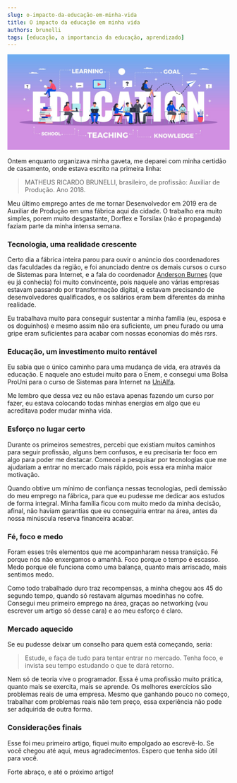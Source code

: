 ```yaml
---
slug: o-impacto-da-educação-em-minha-vida
title: O impacto da educação em minha vida
authors: brunelli
tags: [educação, a importancia da educação, aprendizado]
---
```


![Education Banner](./education.jpeg)

Ontem enquanto organizava minha gaveta, me deparei com minha certidão de casamento, onde estava escrito na primeira linha:

> MATHEUS RICARDO BRUNELLI, brasileiro, de profissão: Auxiliar de Produção. Ano 2018.

Meu último emprego antes de me tornar Desenvolvedor em 2019 era de Auxiliar de Produção em uma fábrica aqui da cidade. O trabalho era muito simples, porem muito desgastante, Dorflex e Torsilax (não é propaganda) faziam parte da minha intensa semana.

### Tecnologia, uma realidade crescente

Certo dia a fábrica inteira parou para ouvir o anúncio dos coordenadores das faculdades da região, e foi anunciado dentre os demais cursos o curso de Sistemas para Internet, e a fala do coordenador [Anderson Burnes](https://www.linkedin.com/in/profburnes) (que eu já conhecia) foi muito convincente, pois naquele ano várias empresas estavam passando por transformação digital, e estavam precisando de desenvolvedores qualificados, e os salários eram bem diferentes da minha realidade.

Eu trabalhava muito para conseguir sustentar a minha família (eu, esposa e os doguinhos) e mesmo assim não era suficiente, um pneu furado ou uma gripe eram suficientes para acabar com nossas economias do mês rsrs.

### Educação, um investimento muito rentável

Eu sabia que o único caminho para uma mudança de vida, era através da educação. E naquele ano estudei muito para o Enem, e consegui uma Bolsa ProUni para o curso de Sistemas para Internet na [UniAlfa](https://www.alfaumuarama.edu.br/fau).

Me lembro que dessa vez eu não estava apenas fazendo um curso por fazer, eu estava colocando todas minhas energias em algo que eu acreditava poder mudar minha vida.

### Esforço no lugar certo

Durante os primeiros semestres, percebi que existiam muitos caminhos para seguir profissão, alguns bem confusos, e eu precisaria ter foco em algo para poder me destacar. Comecei a pesquisar por tecnologias que me ajudariam a entrar no mercado mais rápido, pois essa era minha maior motivação.

Quando obtive um mínimo de confiança nessas tecnologias, pedi demissão do meu emprego na fábrica, para que eu pudesse me dedicar aos estudos de forma integral. Minha família ficou com muito medo da minha decisão, afinal, não haviam garantias que eu conseguiria entrar na área, antes da nossa minúscula reserva financeira acabar.

### Fé, foco e medo

Foram esses três elementos que me acompanharam nessa transição. Fé porque nós não enxergamos o amanhã. Foco porque o tempo é escasso. Medo porque ele funciona como uma balança, quanto mais arriscado, mais sentimos medo.

Como todo trabalhado duro traz recompensas, a minha chegou aos 45 do segundo tempo, quando só restavam algumas moedinhas no cofre. Consegui meu primeiro emprego na área, graças ao networking (vou escrever um artigo só desse cara) e ao meu esforço é claro.

### Mercado aquecido

Se eu pudesse deixar um conselho para quem está começando, seria:

> Estude, e faça de tudo para tentar entrar no mercado. Tenha foco, e invista seu tempo estudando o que te dará retorno.

Nem só de teoria vive o programador. Essa é uma profissão muito prática, quanto mais se exercita, mais se aprende. Os melhores exercícios são problemas reais de uma empresa. Mesmo que ganhando pouco no começo, trabalhar com problemas reais não tem preço, essa experiência não pode ser adquirida de outra forma.

### Considerações finais

Esse foi meu primeiro artigo, fiquei muito empolgado ao escrevê-lo. Se você chegou até aqui, meus agradecimentos. Espero que tenha sido útil para você.

Forte abraço, e até o próximo artigo!
